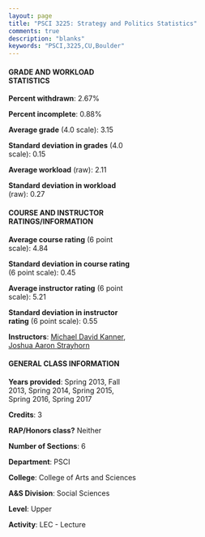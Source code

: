 ```yaml
---
layout: page
title: "PSCI 3225: Strategy and Politics Statistics"
comments: true
description: "blanks"
keywords: "PSCI,3225,CU,Boulder"
---
```

<head>
<script src="https://ajax.googleapis.com/ajax/libs/jquery/2.1.3/jquery.min.js"></script>
<script src="https://dl.dropboxusercontent.com/s/pc42nxpaw1ea4o9/highcharts.js?dl=0"></script>
<!-- <script src="../assets/js/highcharts.js"></script> -->
<style type="text/css">@font-face {
	font-family: "Bebas Neue";
	src: url(https://www.filehosting.org/file/details/544349/BebasNeue Regular.otf) format("opentype");
	}
	h1.Bebas { 
		font-family: "Bebas Neue", Verdana, Tahoma;
	}
</style>
</head>
<body>
	<div id="container" style="float: right; width: 45%; height: 88%; margin-left: 2.5%; margin-right: 2.5%;"></div>
	<script language="JavaScript">
		$(document).ready(function() {
		var chart = {type: 'column'};
		var title = {text: 'Grade Distribution'};
		var xAxis = {categories: ['A','B','C','D','F'],crosshair: true};
		var yAxis = {min: 0,title: {text: 'Percentage'}};
		var tooltip = {headerFormat: '<center><b><span style="font-size:20px">{point.key}</span></b></center>',
		               pointFormat: '<td style="padding:0"><b>{point.y:.1f}%</b></td>',
		               footerFormat: '</table>',shared: true,useHTML: true};
		var plotOptions = {column: {pointPadding: 0.0,borderWidth: 0}};  
		var credits = {enabled: false};var series= [{name: 'Percent',data: [43.5,39.07,13.29,2.17,1.97,]}];
		var json = {};
		json.chart = chart;
		json.title = title;
		json.tooltip = tooltip;
		json.xAxis = xAxis;
		json.yAxis = yAxis;  
		json.series = series;
		json.plotOptions = plotOptions;  
		json.credits = credits;
		$('#container').highcharts(json);
	});
	</script>
</body>
			   
#### GRADE AND WORKLOAD STATISTICS

**Percent withdrawn**: 2.67%

**Percent incomplete**: 0.88%

**Average grade** (4.0 scale): 3.15

**Standard deviation in grades** (4.0 scale): 0.15

**Average workload** (raw): 2.11

**Standard deviation in workload** (raw): 0.27

#### COURSE AND INSTRUCTOR RATINGS/INFORMATION

**Average course rating** (6 point scale): 4.84

**Standard deviation in course rating** (6 point scale): 0.45

**Average instructor rating** (6 point scale): 5.21

**Standard deviation in instructor rating** (6 point scale): 0.55

**Instructors**: <a href='../../instructors/Michael_David_Kanner'>Michael David Kanner</a>, <a href='../../instructors/Joshua_Aaron_Strayhorn'>Joshua Aaron Strayhorn</a>

#### GENERAL CLASS INFORMATION

**Years provided**: Spring 2013, Fall 2013, Spring 2014, Spring 2015, Spring 2016, Spring 2017

**Credits**: 3

**RAP/Honors class?** Neither

**Number of Sections**: 6

**Department**: PSCI

**College**: College of Arts and Sciences

**A&S Division**: Social Sciences

**Level**: Upper

**Activity**: LEC - Lecture
